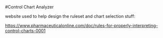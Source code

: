 #Control Chart Analyzer

website used to help design the ruleset and chart selection stuff:

https://www.pharmaceuticalonline.com/doc/rules-for-properly-interpreting-control-charts-0001
